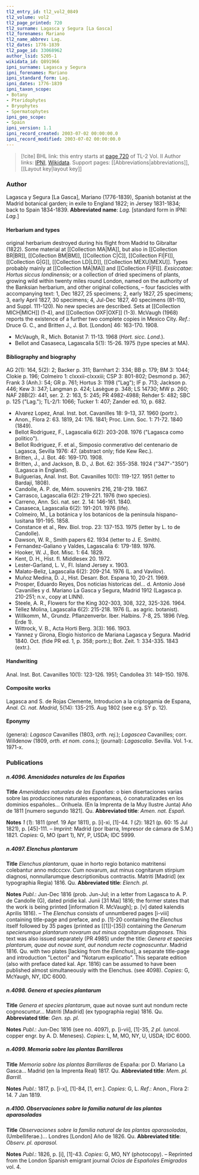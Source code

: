 ```yaml
---
tl2_entry_id: tl2_vol2_0849
tl2_volume: vol2
tl2_page_printed: 720
tl2_surname: Lagasca y Segura [La Gasca]
tl2_forenames: Mariano
tl2_name_abbrev: Lag.
tl2_dates: 1776-1839
tl2_page_id: 33068962
author_lsid: 5205-1
wikidata_id: Q891966
ipni_surname: Lagasca y Segura
ipni_forenames: Mariano
ipni_standard_form: Lag.
ipni_dates: 1776-1839
ipni_taxon_scope: 
- Botany
- Pteridophytes
- Bryophytes
- Spermatophytes
ipni_geo_scope: 
- Spain
ipni_version: 1.1
ipni_record_created: 2003-07-02 00:00:00.0
ipni_record_modified: 2003-07-02 00:00:00.0
---
```


> [!cite] BHL link: this entry starts at [page 720](https://www.biodiversitylibrary.org/page/33068962) of TL-2 Vol. II
> Author links: [IPNI](https://www.ipni.org/a/5205-1), [Wikidata](https://www.wikidata.org/wiki/Q891966). Support pages: [[Abbreviations|abbreviations]], [[Layout key|layout key]]

### Author

Lagasca y Segura \[La Gasca\], Mariano (1776-1839), Spanish botanist at the Madrid botanical garden; in exile to England 1822; in Jersey 1831-1834; back to Spain 1834-1839. 
**Abbreviated name**: *Lag.* \[standard form in IPNI: *Lag.*\]

#### Herbarium and types

original herbarium destroyed during his flight from Madrid to Gibraltar (1822). Some material at [[Collection MA|MA]], but also in [[Collection BR|BR]], [[Collection BM|BM]], [[Collection C|C]], [[Collection FI|FI]], [[Collection G|G]], [[Collection LD|LD]], [[Collection MEXU|MEXU]]. Types probably mainly at [[Collection MA|MA]] and [[Collection FI|FI]].
*Exsiccatae*: *Hortus siccus londinensis*; or a collection of dried specimens of plants, growing wild within twenty miles round London, named on the authority of the Banksian herbarium, and other original collections, – four fascicles with accompanying text: 1, Dec 1827, 25 specimens; 2, early 1827, 25 specimens; 3, early April 1827, 30 specimens; 4, Jul-Dec 1827, 40 specimens (81-110, and Suppl. 111-120). No new species are described. Sets at [[Collection MICH|MICH]] (1-4), and [[Collection OXF|OXF]] (1-3). McVaugh (1968) reports the existence of a further two complete copies in Mexico City.
*Ref*.: Druce G. C., and Britten J., J. Bot. \[London\] 46: 163-170. 1908.
- McVaugh, R., Mich. Botanist 7: 11-13. 1968 (*Hort. sicc. Lond.*).
- Bellot and Casaseca, Lagascalia 5(1): 15-26. 1975 (type species at MA).

#### Bibliography and biography

AG 2(1): 164, 5(2): 2; Backer p. 311; Barnhart 2: 334; BB p. 179; BM 3: 1044; Clokie p. 196; Colmeiro 1: clxxxii-clxxxiii; CSP 3: 801-802; Desmond p. 367; Frank 3 (Anh.): 54; GR p. 761; Hortus 3: 1198 ("Lag"); IF p. 713; Jackson p. 446; Kew 3: 347; Langman p. 424; Lasègue p. 348; LS 14730; MW p. 260; NAF 28B(2): 441, ser. 2. 2: 163, 5: 245; PR 4982-4988; Rehder 5: 482; SBC p. 125 ("Lag."); TL-2/1: 1066; Tucker 1: 407; Zander ed. 10, p. 682.
- Alvarez Lopez, Anal. Inst. bot. Cavanilles 18: 9-13, 37. 1960 (portr.).
- Anon., Flora 2: 63. 1819, 24: 176. 1841; Proc. Linn. Soc. 1: 71-72. 1840 (1849).
- Bellot Rodriguez, F., Lagascalia 6(2): 203-208. 1976 ("Lagasca como politico").
- Bellot Rodriguez, F. et al., Simposio conmerativo del centenario de Lagasca, Sevilla 1976: 47. (abstract only; fide Kew Rec.).
- Britten, J., J. Bot. 46: 169-170. 1908.
- Britten, J., and Jackson, B. D., J. Bot. 62: 355-358. 1924 ("347"-"350") (Lagasca in England).
- Bulguerias, Anal. Inst. Bot. Cavanilles 10(1): 119-127. 1951 (letter to Bardají, 1808).
- Candolle, A. P. de, Mém. souvenirs 216, 218-219. 1867.
- Carrasco, Lagascalia 6(2): 219-221. 1976 (two species).
- Carreno, Ann. Sci. nat. ser. 2. 14: 146-161. 1840.
- Casaseca, Lagascalia 6(2): 191-201. 1976 (life).
- Colmeiro, M., La botánica y los botanicos de la peninsula hispano-lusitana 191-195. 1858.
- Constance et al., Rev. Biol. trop. 23: 137-153. 1975 (letter by L. to de Candolle).
- Dawson, W. R., Smith papers 62. 1934 (letter to J. E. Smith).
- Fernandez-Galiano y Valdes, Lagascalia 6: 179-189. 1976.
- Hooker, W. J., Bot. Misc. 1: 64. 1829.
- Kent, D. H., Hist. fl. Middlesex 20. 1972.
- Lester-Garland, L. V., Fl. Island Jersey x. 1903.
- Malato-Beliz, Lagascalia 6(2): 209-214. 1976 (L. and Vavilov).
- Muñoz Medina, D. J., Hist. Desarr. Bot. Espana 10, 20-21. 1969.
- Prosper, Eduardo Reyes, Dos noticias historicas del... d. Antonio José Cavanilles y d. Mariano La Gasca y Segura, Madrid 1912 (Lagasca p. 210-251; n.v., copy at LINN).
- Steele, A. R., Flowers for the King 302-303, 308, 322, 325-326. 1964.
- Téllez Molina, Lagascalia 6(2): 215-218. 1976 (L. as agric. botanist).
- Willkomm, M., Grundz. Pflanzenverbr. Iber. Halbins. 7-8, 25. 1896 (Veg. Erde 1).
- Wittrock, V. B., Acta Horti Berg. 3(3): 166. 1903.
- Yannez y Girona, Elogio historico de Mariana Lagasca y Segura. Madrid 1840. Oct. (fide PR ed. 1, p. 358; portr.); Bot. Zeit. 1: 334-335. 1843 (extr.).

#### Handwriting

Anal. Inst. Bot. Cavanilles 10(1): 123-126. 1951; Candollea 31: 149-150. 1976.

#### Composite works

Lagasca and S. de Rojas Clemente, Introducion a la criptogamia de Espana, *Anal. Ci. nat. Madrid*, 5(14): 135-215. Aug 1802 (see e.g. SY p. 12).

#### Eponymy

(genera): *Lagasca* Cavanilles (1803, *orth. rej.*); *Lagascea* Cavanilles; corr. Willdenow (1809, *orth. et nom. cons.*); (journal): *Lagascalia*. Sevilla. Vol. 1-x. 1971-x.

### Publications

##### n.4096. Amenidades naturales de las Españas

**Title**
*Amenidades naturales de las Españas*: o bien disertaciones varias sobre las producciones naturales espontaneas, ó conaturalizades en los dominios españoles... Orihuela. (En la Imprenta de la Muy Ilustre Junta) Año de 1811 \[numero segundo 1821\]. Qu.
**Abbreviated title**: *Amen. nat. Españ.*

**Notes**
*1* (*1*): 1811 (pref. 19 Apr 1811), p. \[i\]-xi, \[1\]-44.
*1* (*2*): 1821 (p. 60: 15 Jul 1821), p. \[45\]-111. – *Imprint*: Madrid (por Ibarra, Impresor de cámara de S.M.) 1821.
*Copies*: G, MO (part 1), NY, P, USDA; IDC 5999.

##### n.4097. Elenchus plantarum

**Title**
*Elenchus plantarum*, quae in horto regio botanico matritensi colebantur anno mdcccxv. Cum novarum, aut minus cognitarum stirpium diagnosi, nonnullarumque descriptionibus contractis. Matriti \[Madrid\] (ex typographia Regia) 1816. Qu.
**Abbreviated title**: *Elench. pl.*

**Notes**
*Publ*.: Jun-Dec 1816 (prob. Jun-Jul; in a letter from Lagasca to A. P. de Candolle (G), dated pridie kal. Junii \[31 Mai\] 1816; the former states that the work is being printed \[information R. McVaugh\]; p. \[v\] dated kalendis Aprilis 1816). – The *Elenchus* consists of unnumbered pages \[i-viii\] containing title-page and preface, and p. \[1\]-20 containing the *Elenchus* itself followed by 35 pages (printed as \[\[1\]\]-\[35\]) containing the *Generum specierumque plantarum novarum aut minus cognitarum diagnoses*. This text was also issued separately (PR 4985) under the title: *Genera et species plantarum, quae aut novae sunt, aut nondum recte cognoscuntur*. Madrid 1816. Qu. with two plates \[lacking from the *Elenchus*\], a separate title-page and introduction "Lectori" and "Notarum explicatio". This separate edition (also with preface dated kal. Apr. 1816) can be assumed to have been published almost simultaneously with the Elenchus. (see 4098). *Copies*: G, McYaugh, NY, IDC 6000.

##### n.4098. Genera et species plantarum

**Title**
*Genera et species plantarum*, quae aut novae sunt aut nondum recte cognoscuntur... Matriti \[Madrid\] (ex typographia regia) 1816. Qu.
**Abbreviated title**: *Gen. sp. pl.*

**Notes**
*Publ*.: Jun-Dec 1816 (see no. 4097), p. \[i-vii\], \[1\]-35, *2 pl*. (uncol. copper engr. by A. D. Meneses). *Copies*: L, M, MO, NY, U, USDA; IDC 6000.

##### n.4099. Memoria sobre las plantas Barrilleras

**Title**
*Memoria sobre las plantas Barrilleras* de España: por D. Mariano La Gasca... Madrid (en la Imprenta Real) 1817. Qu.
**Abbreviated title**: *Mem. pl. Barrill.*

**Notes**
*Publ*.: 1817, p. \[i-x\], \[1\]-84, \[1, err.\]. *Copies*: G, L.
*Ref*.: Anon., Flora 2: 14. 7 Jan 1819.

##### n.4100. Observaciones sobre la familia natural de las plantas aparasoladas

**Title**
*Observaciones sobre la familia natural de las plantas aparasoladas*, (Umbelliferae.)... Londres \[London\] Año de 1826. Qu.
**Abbreviated title**: *Observ. pl. aparasol.*

**Notes**
*Publ*.: 1826, p. \[i\], \[1\]-43. *Copies*: G, MO, NY (photocopy). – Reprinted from the London Spanish emigrant journal *Ocios de Españoles Emigrados* vol. 4.

